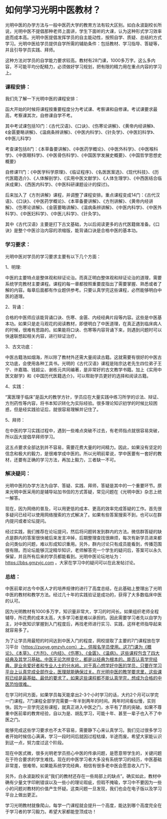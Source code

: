 # **如何学习光明中医教材？**

光明中医的办学方法与一般中医药大学的教育方法有较大区别。如白永波副校长所说，光明中医不提倡那种老师上面讲，学生下面听的大课，认为这种形式学习效率底而成本高。光明中医提倡发挥学员的自主能动性，按照自学、质疑、总结的方式学习。光明中医给学员提供自学所需的辅助条件：包括教材、学习指导、答疑等，并且引导学员实践、拜师。

这种方法对学员的自学能力要求较高。教材有28门课，1000多万字。这么多内容，不可能平均分配精力，必须做好学习规划，把有限的精力用在重点内容的学习上。

### 课程安排：

我们先了解一下光明中医的课程安排：

函大开始的时候将课程按重要程度分为考试课、考察课和自修课。考试课要求最高，考察课其次，自修课自学不考。

其中考试课包括10门：《古代汉语》、《口诀》、《伤寒论讲解》、《黄帝内经讲解》、《金匮要略讲解》、《温病条辨讲解》、《中医内科学》、《针灸学》、《中医妇科学》、《中医儿科学》

考查课包括8门：《本草备要讲解》、《中医药学概论》、《中医外科学》、《中医喉科学》、《中医眼科学》、《中医骨伤科学》、《中国医学发展史概要》、《中国哲学思想史概要》

自修课11门：《中医学科学原理》、《临证程序》、《名医医案选》、《现代科技》、《历代医籍选介》、《人体解剖学》、《实用中医文献学》、《人体生理学》、《中西医结合临床成果》、《西医内科学》、《中医科研课题设计的探讨》。

后来加入了《方剂讲解》课程，并调整了课程安排。重点课程变成14门：《古代汉语》、《口诀》、《中医药学概论》、《本草备要讲解》、《方剂讲解》、《黄帝内经讲解》、《伤寒论讲解》、《金匮要略讲解》、《温病条辨讲解》、《中医内科学》、《中医外科学》、《中医妇科学》、《中医儿科学》、《针灸学》。

其中《古代汉语》主要是打下古文基础，为以后阅读更多的古代医籍做准备。《口诀》是整个中医诊治内容的浓缩版，能背诵口诀是合格中医的基本功。

### 学习要求：

光明中医对学员的学习要求主要有以下几个方面：

1、明理:

中医的主要特点是整体观和辩证论治。而真正明白整体观和辩证论治的道理，需要系统学完教材主要课程。课程的每一章都按照重要度指出了需要掌握、熟悉或者了解的内容。每章后面都有作业题供参考。只要认真学完这些课程，必然能够明白中医的道理。

2、背诵：

合格的中医师应该能背诵口诀、伤寒、金匮、内经经典片段等内容。这些是中医基本功。如果只是走马观花的阅读教材，即便明白了中医道理，在真正遇到临床病人的时候，很难有思路的。如果能将口诀、伤寒等内容背诵下来，则遇到问题时可以快速联想起相关内容，进行辩证治疗。

3、古文功底：

中医古籍浩如烟海，所以除了教材外还需大量阅读古籍。这就需要有很好的中医古文功底，会使用各种工具书。光明的《古代汉语》课程是陆宗达老先生四位弟子王宁、许嘉璐、钱超尘、谢栋元共同编著，是非常好的古文教学书籍。加上《实用中医文献学》和《中国历代医籍选介》，可以帮助学员更好的选择和阅读古籍。

4、实践：

“寓医理于临床”是函大的教学方针，学员应在大量实践中练习所学的诊法、辩证、方剂药性等内容，将书本知识转化为实际经验。很多理论知识初学的时候比较困惑，但是经实践验证后，就很容易理解并记住了。

5、拜师：

在中医的学习实践过程中，遇到一些难点突破不过去，有老师指点就很容易突破，所以函大提倡早拜师学习。


这五点要求全部达到并不容易，需要花费大量的时间精力。因此，如果没有坚定的信念和极大的毅力，是很难学成中医的。所以光明前辈说，学中医要有一套好的教材，还要有正确的学习方法，再加上毅力，三者缺一不可。

### 解决疑问：

光明中医的办学方法为自学、答疑、实践、拜师，答疑是其中的一个重要环节。原来光明中医采用的是辅导站加书信的方式答疑，常见问题在《光明中医》杂志上统一解答。

现在，因为网络的普及，可以用更低的成本、更高的效率完成答疑的工作。首先很多疑问已经可以使用网络搜索的方式解决了。如果有些答案搜索不到，也可以在群内提问或者论坛提问。

经过实践，我们推荐在论坛提问，然后将问题转发到群内的方法。微信群答疑的缺点是群内的答案很快被后来发言冲掉，后期整理查找很麻烦，每次有新学员进来都会问类似的问题，难以形成知识重用。另外，群内讨论只有成员能看到，传播范围很有限。而论坛能够沉淀精华知识，老师解答完一个学生的疑问后，答案可以永久保留，并且所有后来的学员都能看到。光明中医论坛地址为：https://bbs.gmzyjc.com 。大家在学习中的疑问可以在此发帖讨论。

### 总结：

中医前辈对古今中医人才的培养规律的进行了高度总结，在此基础上整理出了光明中医的教材和教学方法。经过几十年的实践验证是成功的，获得了大多数临床中医的认可。

因为光明教材有1000多万字，知识量非常大，学习的时间长。如果组织老师全程辅导，所花费的成本太高，大多学习者是难以承担的。因此需要学习者先以自学为主，对中医知识掌握到入门程度后，再找老师进行实习、实践，这样老师指导起来就容易多了。

为了让学员用最短的时间达到中医入门的程度，网校提取了主要的7门课程放在学习平台（https://zuoye.gmzyh.com）上，供报名学员使用。这7门课为《概论》、《本草》、《方剂》、《内经》、《伤寒》、《金匮》、《温病》。这些课程包含了四大经典及其学习基础。中医无论怎样变化，都是以经典为根本的。能否认真学完经典，是业余爱好者和专业人士的分水岭。对于真心想学好中医的学员，只要在学习平台上认真完成全部作业，医理就能确保过关。在光明中医的教学要求里，这些课程已经是最基础、最低的要求了，如果这些课程都不能认真学完，想成为合格的中医恐怕很难。

在学习时间方面，如果学员每天能拿出2-3个小时学习的话，大约2个月可以学完一门课程。7门课程全部学完需要一年半到两年的时间。两年时间看似慢，实则快。因为一旦学完这些课程，就真正进入中医之门，水平有了质的突破。如果不尊重中医前辈的教育经验，自以为是、胡乱学习，可能十年、甚至一辈子也入不了中医之门。

能够完成这些学习要求也不太不容易，需要静下心来认真学习。我们见过很多学习者开始时候信心满满，学习一段时间后就因过程枯燥，半途而废。希望大家能认识到这一点，努力度过这个阶段。

现在中医式微，很多光明老学员担心中医的传承问题，是愿意带学生的，关键问题在于符合要求的学生难找。现在的中医学习者大多没有系统学习的经历，中医基础非常差，很难带。如果能系统学完经典，相信有很多老中医会愿意收入门下。 

另外，白永波副校长说“我们的教材还存在一些局部上的缺点”。确实如此，教材中确有少量文字印刷错误以及一些小的理论瑕疵，但瑕不掩瑜，学习中不要因为一些小的问题对教材的价值产生怀疑。这类问题一旦发现，我们也会在电子版以及学习平台上做出更正。

学习光明教材就像爬山，每学一门课程就会提升一个高度，能达到哪个高度完全在于学习者的学习毅力。希望大家都能登顶成功！


